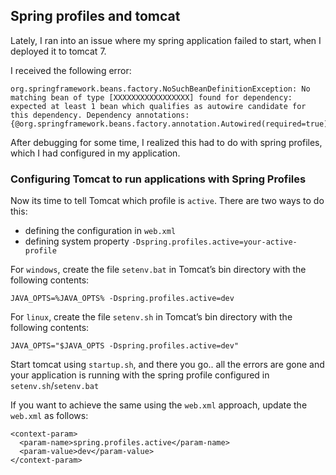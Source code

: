 Spring profiles and tomcat
---

Lately, I ran into an issue where my spring application failed to start, when I deployed it to tomcat 7.

I received the following error:
```
org.springframework.beans.factory.NoSuchBeanDefinitionException: No matching bean of type [XXXXXXXXXXXXXXXXX] found for dependency: expected at least 1 bean which qualifies as autowire candidate for this dependency. Dependency annotations: {@org.springframework.beans.factory.annotation.Autowired(required=true)}
```

After debugging for some time, I realized this had to do with spring profiles, which I had configured in my application.

### Configuring Tomcat to run applications with Spring Profiles

Now its time to tell Tomcat which profile is `active`. There are two ways to do this:
- defining the configuration in `web.xml`
- defining system property `-Dspring.profiles.active=your-active-profile`

For `windows`, create the file `setenv.bat` in Tomcat’s bin directory with the following contents:

```
JAVA_OPTS=%JAVA_OPTS% -Dspring.profiles.active=dev
```

For `linux`, create the file `setenv.sh` in Tomcat’s bin directory with the following contents:

```
JAVA_OPTS="$JAVA_OPTS -Dspring.profiles.active=dev"
```

Start tomcat using `startup.sh`, and there you go.. all the errors are gone and your application is running with the spring profile configured in `setenv.sh`/`setenv.bat`

If you want to achieve the same using the `web.xml` approach, update the `web.xml` as follows:
```
<context-param>
  <param-name>spring.profiles.active</param-name>
  <param-value>dev</param-value>
</context-param>
```
